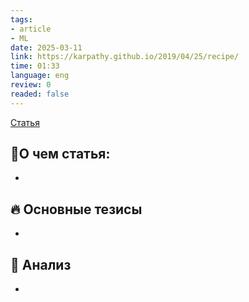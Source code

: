 ```yaml
---
tags: 
- article
- ML
date: 2025-03-11
link: https://karpathy.github.io/2019/04/25/recipe/
time: 01:33
language: eng
review: 0
readed: false
---
```

[Статья](https://karpathy.github.io/2019/04/25/recipe/)

## 📝О чем статья:   
-

## 🔥 Основные тезисы  
-  


## 🔎 Анализ  
-  



